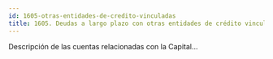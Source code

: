 ```yaml
---
id: 1605-otras-entidades-de-credito-vinculadas
title: 1605. Deudas a largo plazo con otras entidades de crédito vinculadas
---
```

Descripción de las cuentas relacionadas con la Capital...
